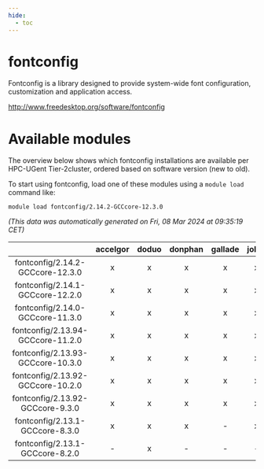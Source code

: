 ```yaml
---
hide:
  - toc
---
```


fontconfig
==========


Fontconfig is a library designed to provide system-wide font configuration, customization and application access.

http://www.freedesktop.org/software/fontconfig
# Available modules


The overview below shows which fontconfig installations are available per HPC-UGent Tier-2cluster, ordered based on software version (new to old).

To start using fontconfig, load one of these modules using a `module load` command like:

```shell
module load fontconfig/2.14.2-GCCcore-12.3.0
```

*(This data was automatically generated on Fri, 08 Mar 2024 at 09:35:19 CET)*  

| |accelgor|doduo|donphan|gallade|joltik|skitty|
| :---: | :---: | :---: | :---: | :---: | :---: | :---: |
|fontconfig/2.14.2-GCCcore-12.3.0|x|x|x|x|x|x|
|fontconfig/2.14.1-GCCcore-12.2.0|x|x|x|x|x|x|
|fontconfig/2.14.0-GCCcore-11.3.0|x|x|x|x|x|x|
|fontconfig/2.13.94-GCCcore-11.2.0|x|x|x|x|x|x|
|fontconfig/2.13.93-GCCcore-10.3.0|x|x|x|x|x|x|
|fontconfig/2.13.92-GCCcore-10.2.0|x|x|x|x|x|x|
|fontconfig/2.13.92-GCCcore-9.3.0|x|x|x|x|x|x|
|fontconfig/2.13.1-GCCcore-8.3.0|x|x|x|-|x|x|
|fontconfig/2.13.1-GCCcore-8.2.0|-|x|-|-|-|-|
